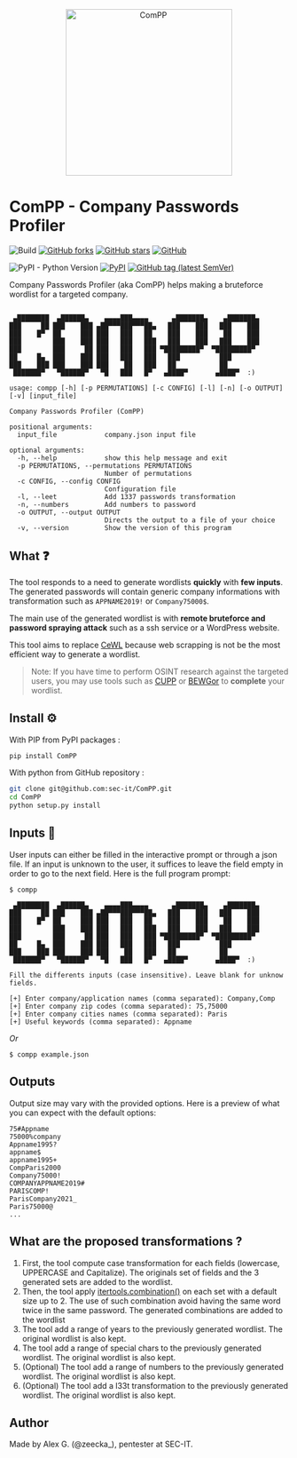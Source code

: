 <center><img src="static/logo.png" alt="ComPP" width="300px"></center>

# ComPP - Company Passwords Profiler

![Build](https://img.shields.io/badge/Built%20with-Python3-Blue)
[![GitHub forks](https://img.shields.io/github/forks/sec-it/ComPP)](https://github.com/sec-it/ComPP/network)
[![GitHub stars](https://img.shields.io/github/stars/sec-it/ComPP)](https://github.com/sec-it/ComPP/stargazers)
[![GitHub](https://img.shields.io/github/license/sec-it/ComPP)](https://github.com/sec-it/ComPP/blob/master/LICENSE)

![PyPI - Python Version](https://img.shields.io/pypi/pyversions/ComPP)
[![PyPI](https://img.shields.io/pypi/v/ComPP)](https://pypi.org/project/ComPP/)
[![GitHub tag (latest SemVer)](https://img.shields.io/github/v/tag/sec-it/ComPP)](https://github.com/sec-it/ComPP/tags)

Company Passwords Profiler (aka ComPP) helps making a bruteforce wordlist for a targeted company.

```text

 ▄████████  ▄██████▄    ▄▄▄▄███▄▄▄▄      ▄███████▄    ▄███████▄ 
███     ██ ███    ███ ▄██▀▀▀███▀▀▀██▄   ███    ███   ███    ███ 
███    █▀  ██     ███ ███   ███   ██    ███    ███    ██    ███ 
███        ███    ███ ███   ███   ███   ███    ███   ███    ███ 
███        ███     ██ ███   ███   ███ ▀█████████▀  ▀█████████▀  
██     █▄  ███    ███ ███   ███   ███   ███          ███        
███    ███ ███    ███ ███    ██   ███   ██           ██         
 ███████▀   ▀██████▀   ▀█   ███   █▀   ▄████▀       ▄████▀  :)    

usage: compp [-h] [-p PERMUTATIONS] [-c CONFIG] [-l] [-n] [-o OUTPUT] [-v] [input_file]

Company Passwords Profiler (ComPP)

positional arguments:
  input_file            company.json input file

optional arguments:
  -h, --help            show this help message and exit
  -p PERMUTATIONS, --permutations PERMUTATIONS
                        Number of permutations
  -c CONFIG, --config CONFIG
                        Configuration file
  -l, --leet            Add 1337 passwords transformation
  -n, --numbers         Add numbers to password
  -o OUTPUT, --output OUTPUT
                        Directs the output to a file of your choice
  -v, --version         Show the version of this program
```

## What ❓

The tool responds to a need to generate wordlists **quickly** with **few inputs**. The generated passwords will contain generic company informations with transformation such as `APPNAME2019!` or `Company75000$`.

The main use of the generated wordlist is with **remote bruteforce and password spraying attack** such as a ssh service or a WordPress website.

This tool aims to replace [CeWL](https://github.com/digininja/CeWL) because web scrapping is not be the most efficient way to generate a wordlist.

> Note: If you have time to perform OSINT research against the targeted users, you may use tools such as [CUPP](https://github.com/Mebus/cupp) or [BEWGor](https://github.com/berzerk0/BEWGor) to **complete** your wordlist.

## Install ⚙️

With PIP from PyPI packages :

```bash
pip install ComPP
```

With python from GitHub repository :

```bash
git clone git@github.com:sec-it/ComPP.git
cd ComPP
python setup.py install
```

## Inputs 🔡

User inputs can either be filled in the interactive prompt or through a json file. If an input is unknown to the user, it suffices to leave the field empty in order to go to the next field. Here is the full program prompt:

```text
$ compp

 ▄████████  ▄██████▄    ▄▄▄▄███▄▄▄▄      ▄███████▄    ▄███████▄ 
███     ██ ███    ███ ▄██▀▀▀███▀▀▀██▄   ███    ███   ███    ███ 
███    █▀  ██     ███ ███   ███   ██    ███    ███    ██    ███ 
███        ███    ███ ███   ███   ███   ███    ███   ███    ███ 
███        ███     ██ ███   ███   ███ ▀█████████▀  ▀█████████▀  
██     █▄  ███    ███ ███   ███   ███   ███          ███        
███    ███ ███    ███ ███    ██   ███   ██           ██         
 ███████▀   ▀██████▀   ▀█   ███   █▀   ▄████▀       ▄████▀  :)    

Fill the differents inputs (case insensitive). Leave blank for unknow fields.

[+] Enter company/application names (comma separated): Company,Comp
[+] Enter company zip codes (comma separated): 75,75000
[+] Enter company cities names (comma separated): Paris
[+] Useful keywords (comma separated): Appname
```

*Or*

```text
$ compp example.json
```

## Outputs

Output size may vary with the provided options. Here is a preview of what you can expect with the default options:

```text
75#Appname
75000%company
Appname1995?
appname$
appname1995+
CompParis2000
Company75000!
COMPANYAPPNAME2019#
PARISCOMP!
ParisCompany2021_
Paris75000@
...
```

## What are the proposed transformations ?

1. First, the tool compute case transformation for each fields (lowercase, UPPERCASE and Capitalize). The originals set of fields and the 3 generated sets are added to the wordlist.
2. Then, the tool apply [itertools.combination()](https://docs.python.org/3/library/itertools.html#itertools.permutations) on each set with a default size up to 2. The use of such combination avoid having the same word twice in the same password. The generated combinations are added to the wordlist
3. The tool add a range of years to the previously generated wordlist. The original wordlist is also kept.
4. The tool add a range of special chars to the previously generated wordlist. The original wordlist is also kept.
5. (Optional) The tool add a range of numbers to the previously generated wordlist. The original wordlist is also kept.
6. (Optional) The tool add a l33t transformation to the previously generated wordlist. The original wordlist is also kept.

## Author

Made by Alex G. (@zeecka_), pentester at SEC-IT.
